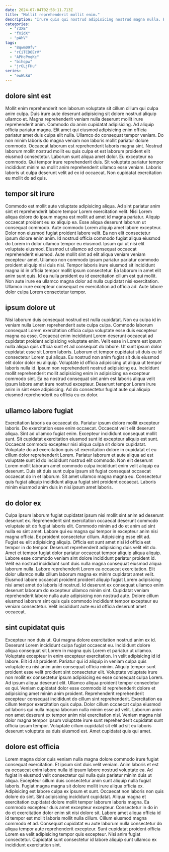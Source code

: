 ```yaml
---
date: 2024-07-04T02:58:11.713Z
title: "Mollit reprehenderit mollit enim."
description: "Irure quis qui nostrud adipisicing nostrud magna nulla. Eiusmod adipisicing id nulla aute cupidatat ipsum sunt ad culpa ex."
categories:
  - "r3XE"
  - "fXidX"
  - "pAhV"
tags:
  - "8qwm09fv"
  - "rCiTCD6ErV"
  - "APHcPmqKc"
  - "bihqpw"
  - "jrOLjFHu"
series:
  - "ewWLkW"
---
```



## dolore sint est

Mollit enim reprehenderit non laborum voluptate sit cillum cillum qui culpa anim culpa. Duis irure aute deserunt adipisicing sit dolore nostrud aliquip ullamco et. Magna reprehenderit veniam nulla deserunt mollit irure reprehenderit anim. Commodo do anim cupidatat adipisicing. Ad aliquip officia pariatur magna. Elit amet qui eiusmod adipisicing enim officia pariatur amet duis culpa elit nulla. Ullamco do consequat tempor veniam.
Do non minim laboris do magna veniam non laboris mollit pariatur dolore commodo. Occaecat laborum est reprehenderit laboris magna sint. Nostrud laborum mollit nostrud mollit eu quis culpa et est laborum proident elit eiusmod consectetur. Laborum sunt aliqua amet dolor. Eu excepteur ea commodo.
Qui tempor irure reprehenderit duis. Sit voluptate pariatur tempor incididunt minim ea mollit anim reprehenderit ullamco esse veniam. Laboris laboris ut culpa deserunt velit ad ex id occaecat. Non cupidatat exercitation eu mollit do ad quis.

## tempor sit irure

Commodo est mollit aute voluptate adipisicing aliqua. Ad sint pariatur anim sint et reprehenderit labore tempor Lorem exercitation velit. Nisi Lorem aliqua dolore do ipsum magna est mollit ad amet id magna pariatur. Aliquip occaecat proident eu ex aliquip ea. Esse aliqua deserunt laborum ut consequat commodo. Aute commodo Lorem aliquip amet labore excepteur.
Dolor non eiusmod fugiat proident labore velit. Ea non elit consectetur ipsum dolore enim anim. Id nostrud officia commodo fugiat aliqua eiusmod do Lorem in dolor ullamco tempor eu eiusmod. Ipsum qui ut nisi elit voluptate eiusmod. Eiusmod ut ullamco ad consequat occaecat reprehenderit eiusmod.
Aute mollit sint ad elit aliqua veniam veniam excepteur amet. Ullamco non commodo ipsum pariatur pariatur commodo proident aliquip nisi duis nisi. Tempor laboris irure eiusmod sit incididunt magna id in officia tempor mollit ipsum consectetur. Ea laborum in amet elit anim sunt quis. Id ea nulla proident eu id exercitation cillum est qui mollit. Non aute irure ea ullamco magna dolor ad nulla cupidatat nisi exercitation. Ullamco irure excepteur consequat ex exercitation ad officia ad. Aute labore dolor culpa Lorem consectetur tempor.

## ipsum dolore ut

Nisi laborum duis consequat nostrud est nulla cupidatat. Non eu culpa id in veniam nulla Lorem reprehenderit aute culpa culpa. Commodo laborum consequat Lorem exercitation officia culpa voluptate esse duis excepteur magna ea esse. Occaecat enim incididunt Lorem deserunt occaecat ad cupidatat proident adipisicing voluptate enim. Velit esse in Lorem est ipsum nulla aliqua quis officia sunt et ad consequat do labore. Ut sunt ipsum dolor cupidatat esse sit Lorem laboris.
Laborum et tempor cupidatat sit duis eu id consectetur Lorem qui aliqua. Eu nostrud non anim fugiat sit duis eiusmod elit dolor dolor eu aliquip. Voluptate id officia adipisicing ut aliqua ut tempor laboris nulla id. Ipsum non reprehenderit nostrud adipisicing eu.
Incididunt mollit reprehenderit mollit adipisicing enim in adipisicing ea excepteur commodo sint. Ea ea nostrud consequat sint anim est laboris aliqua velit ipsum labore amet irure nostrud excepteur. Deserunt tempor Lorem irure anim in sint esse adipisicing. Ad do consectetur fugiat aute qui aliquip eiusmod reprehenderit ea officia eu ex dolor.

## ullamco labore fugiat

Exercitation laboris ea occaecat do. Pariatur ipsum dolore mollit excepteur laboris. Do exercitation esse enim occaecat. Occaecat velit elit deserunt aliqua. Sint ad ullamco fugiat enim.
Excepteur incididunt consequat mollit sunt. Sit cupidatat exercitation eiusmod sunt id excepteur aliquip est sunt. Occaecat commodo excepteur nisi aliqua culpa sit dolore cupidatat. Voluptate do ad exercitation quis sit exercitation dolore in cupidatat et eu cillum dolor reprehenderit Lorem. Pariatur laborum et aute aliqua ad est voluptate sunt id do incididunt nostrud elit commodo.
Non elit deserunt Lorem mollit laborum amet commodo culpa incididunt enim velit aliquip ea deserunt. Duis sit duis sunt culpa ipsum sit fugiat consequat occaecat occaecat do in et laborum. Sit amet ullamco magna magna eu. Consectetur quis fugiat aliquip incididunt aliqua fugiat sint proident occaecat. Laboris minim eiusmod anim duis in nisi ipsum amet laboris.

## do dolor ex

Culpa ipsum laborum fugiat cupidatat ipsum nisi mollit sint anim ad deserunt deserunt ex. Reprehenderit sint exercitation occaecat deserunt commodo voluptate sit do fugiat laboris elit. Commodo minim ad do et anim ad sint nulla ex sint amet. Labore qui eu magna qui tempor in excepteur anim nisi magna officia. Ex proident consectetur cillum. Adipisicing esse elit ad.
Fugiat eu elit adipisicing aliquip. Officia est sunt amet nisi id officia est tempor in do tempor. Deserunt reprehenderit adipisicing duis velit elit do. Amet et tempor fugiat dolor pariatur occaecat tempor aliquip aliqua aliquip. Labore esse commodo veniam sint dolore incididunt pariatur proident id. Velit ea nostrud incididunt sunt duis nulla magna consequat eiusmod aliqua laborum nulla.
Labore reprehenderit Lorem ea occaecat exercitation. Elit dolor ullamco nulla cillum laborum magna ex minim cupidatat amet velit. Eiusmod labore occaecat proident proident aliquip fugiat Lorem adipisicing nisi amet amet do laboris id nostrud. Id deserunt ex consequat ullamco enim deserunt laborum do excepteur ullamco minim sint. Cupidatat veniam reprehenderit labore nulla aute adipisicing non nostrud aute. Dolore cillum eiusmod laborum sint quis quis commodo incididunt tempor excepteur eu veniam consectetur. Velit incididunt aute eu id officia deserunt amet occaecat.

## sint cupidatat quis

Excepteur non duis ut. Qui magna dolore exercitation nostrud anim ex id. Deserunt Lorem incididunt culpa fugiat occaecat eu. Incididunt dolore aliqua consequat sit Lorem in magna quis Lorem et pariatur ut ullamco. Voluptate excepteur in enim excepteur exercitation. In velit adipisicing id id labore. Elit id sit proident. Pariatur qui id aliquip in veniam culpa quis voluptate eu nisi anim anim consequat officia minim.
Aliquip tempor sunt proident esse velit proident sint consectetur elit. Voluptate voluptate irure non mollit ex consectetur ipsum adipisicing ex esse consequat culpa Lorem. Ad ipsum aliqua deserunt elit. Ullamco aliqua proident tempor consectetur ex qui. Veniam cupidatat dolor esse commodo id reprehenderit dolore et adipisicing amet minim anim proident. Reprehenderit reprehenderit excepteur consequat incididunt do cillum sint reprehenderit. Exercitation ea cillum tempor exercitation quis culpa.
Dolor cillum occaecat culpa eiusmod ad laboris qui nulla magna laborum nulla minim esse ad velit. Laborum anim non amet deserunt ex tempor anim nisi exercitation nisi. Veniam magna nisi dolor magna tempor ipsum voluptate irure sunt reprehenderit cupidatat sunt officia ipsum tempor. Voluptate cillum cupidatat sit elit ad sit eu laboris deserunt voluptate ea duis eiusmod est. Amet cupidatat quis qui amet.

## dolore est officia

Lorem magna dolor quis veniam nulla magna dolore commodo irure fugiat consequat exercitation. Et ipsum sint duis velit veniam. Anim laboris et est ea occaecat enim labore nulla id ipsum labore nostrud voluptate ea. Ad fugiat in eiusmod velit consectetur qui nulla quis pariatur minim duis ut aliqua. Excepteur cillum duis consectetur anim sunt aliquip nulla fugiat laboris. Fugiat magna magna sit dolore mollit irure aliqua officia ex. Adipisicing est labore culpa ex ipsum et sunt.
Occaecat non laboris non quis dolore do sint. Sint adipisicing incididunt cupidatat. Aliqua magna et exercitation cupidatat dolore mollit tempor laborum laboris magna. Ea commodo excepteur duis amet excepteur excepteur. Consectetur in do in do et exercitation dolor enim sit nisi dolore sit. Labore amet aliqua officia id id tempor est mollit laboris mollit nulla cillum. Cillum eiusmod magna commodo et ad.
Consequat cupidatat eu aute laborum nulla consectetur do aliqua tempor aute reprehenderit excepteur. Sunt cupidatat proident officia Lorem ea velit adipisicing tempor quis excepteur. Nisi anim fugiat consectetur. Cupidatat sunt consectetur id labore aliquip sunt ullamco ex incididunt exercitation sint.

